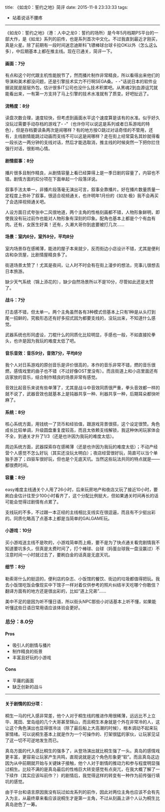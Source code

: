 title: 《如龙0：誓约之地》简评
date: 2015-11-8 23:33:33
tags:
- 站着说话不腰疼
---

《如龙0：誓约之地》（港：人中之龙0：誓约的场所）是今年5月档期PS平台的一部大作，是《如龙》系列的前传，也是系列首次中文化。不过我直到最近才刚买，真是火星。除了前期有一段时间迷恋迪斯科飞镖棒球台球卡拉OK以外（怎么这么多），中后期基本上都在推主线。现在已通关，简评一下。

<!-- more -->

#### 画面：7分

有点和这个时代跟主机性能脱节了，然而播片制作非常精良，所以看得出来他们的导演和美术都没问题，还是引擎技术实力不行啊SEGA桑。- -"话说日本的软件业据说就是层层外包，估计很多IT公司也没什么技术积累吧。从黑魂2到血源诅咒就能看出来，一有第一方支持了马上引擎的技术水准就有了质变。好吧扯远了。

#### 流畅度：8分

读盘次数合理，速度较快，但考虑到画面水平这个速度算是该有的水准。似乎好久没玩过需要手动存档的游戏了- -"（也许你可以说这是系列或者日系游戏的特色），但是存档要读条两次是闹哪样？有的地方按○跳过对话奇怪的不管用，还有，主线剧情能跳过动画而支线不可以这是闹哪样？走在街上经常莫名其妙就得看一段长达一两分钟的支线对话，然后才能选取消，推主线的时候突然一下把你拦住强行对话，很影响心情。

#### 剧情叙事：8分

播片很多且制作精良，从剧情容量上看已经算得上是一季日剧的容量了，内容也不错。剧情方面的扣分项在下面单起一个段落详说。

叙事手法太单一，非播片段落毫无演出可言，叙事全靠播片。好在播片数量质量一定程度上弥补了叙事，很适合视频通关，也许明年1月份的《如龙·极》我不会再买了会选择视频通关吧。

人设方面日式夸张中二风很地道，两个主角的性格刻画都不错，人物形象鲜明，即使我没有玩过前作也能对人物形象有深刻的印象。配角也基本上都是个个有血有肉。还有，女医生好美！还有，久濑大哥你到底要被打几次……

#### 场景：室内6分，室外9分，平均8分

室内场景存在感稀薄，能进的屋子本来就少，反而街边小店设计不错，尤其是便利店和杂货屋，比剧情屋精良多了。

街道场景太赞了！尤其是夜间，让人时不时会有在街上漫步的想法，完事儿很想去日本旅游。

缺少天气系统（锦上添花的），缺少自然场景所以不是10分，尽管如此还是太赞了。

#### 战斗：7分

打击感不错，但太单一。两个主角虽然各有3种模式但基本上只有1种是从头打到尾一招鲜的，究极形态还有好多招式因为都要支线的，没玩出来，不知道什么感觉。

武器系统也形同虚设，刀棍什么的同质化比较明显，手感也一般，不如直接抡拳头，也许是因为我玩的难度太低了吧。

#### 音乐音效：音乐9分，音效7分，平均8分

我个人对日系游戏的原创音乐是评价很高的，本作的音乐非常不错，燃的音乐很燃，感情戏里的曲子也不错（不过好像OST里没有）。而且街道上和小店里面还有店家放的音乐，结合制作精良的场景非常有感觉。

音效比起音乐来说有些单薄了，尤其是战斗中音效同质很严重，拳头音效都一样的就不说了，武器音效也就基本上是钝器共享一种、利器共享一种，后期耳朵都快听麻了。

#### 系统：8分

核心系统方面，用钱统一了货币和经验值，跟游戏背景很搭，这个设定很赞。角色成长比较单调，升级圆盘重复度较高，而且太依赖支线解锁，我这种休闲玩家体会不全，到通关才升了1/3（还是也许因为我玩的难度太低）。

周边系统方面，武器探索存在感稀薄（还是也许因为我玩的难度太低）；不动产经营个人感觉不怎么好玩（其实还没玩太明白）；夜店经营很好玩，简直可以当个单独手游了；四驱车很好玩，但也是个无底天坑。当然这些玩法共同的特点就是——都很费时间。

#### 容量：8分

easy难度主线通关个人用了26小时，后来玩房地产和夜店又玩了接近10小时，要刷白金估计往至少100小时看齐了，这个分配比例挺大，但如果通关时间再长的话可能会觉得过剧情有点累了。

支线玩的不多，不过跟一本正经的主线相比支线实在很逗逼，而且有不少挺出彩的。同质化略高了点基本上都是当简单的GALGAME玩。

#### 小游戏：10分

买小游戏送主线不是吹的，小游戏简单而上瘾，要不是为了快点通关看完剧情我不知道要坑多久，但真是太费时间了，打个棒球、台球（妈蛋台球我一盘没赢过）不注意时间一小时就过去了，要刷白金的话真是无底天坑。

#### 细节：8分

勒索哥什么的挺逗的，便利店的杂志、小饭馆的餐饮、街边的垃圾都值得把玩。我去小饭馆吃饭会像现实中下馆子一样对着仅供参考的照片纠结半天吃哪个你敢信？翻译方面有的地方还是很出彩的，比如“道上兄弟”……

美中不足的是因为听不懂日语，所以街头NPC那些小对话基本上听不懂，如果能听懂这些日语日常用语应该体验会更好。

### 总分：8.0分

#### Pros

* 吸引人的剧情与播片
* 制作精良的街景
* 丰富且好玩的小游戏

#### Cons

* 平庸的画面
* 缺乏创新的战斗

--------

#### 关于剧情的扣分项：

桐生一马的代入感非常差，他个人对于桐生线的推进作用很稀薄，远远比不上立华、尾田、堂岛组的几个大哥甚至锦山，而且桐生本身就是个外在非常冷的人，这让这个角色演出也显得很冷淡（除了最后船上大高潮的时候），根本调动不起来玩家情绪。可以说桐生基本上就是作为一个可操作的、打架很猛的家伙，让玩家见证了这一切不可逆地发生而已。

真岛方面的代入感比桐生的强多了，从登场演出就比桐生强了一头。真岛的感情戏更丰富，更容易让玩家产生共鸣，直观说就是这个角色形象更“软”。而且真岛这边因为从中前期就开始与关键妹子接触，他个人对于剧情的推动力和参与程度明显强过桐生。比较不满的是真岛最后的性格巨大转变感觉有点突兀，在我大概了解了一下续作（其实应该叫前作？）的剧情后，我觉得这样的转变有一种作为前传强行填坑的感觉。

由于平台和语言原因我没有玩过如龙系列的前作，因此对两位主角也应该不会有先入为主，从最终章来看应该说桐生才是第一主角，不过从刻画上讲个人认为桐生比真岛逊色了一筹。